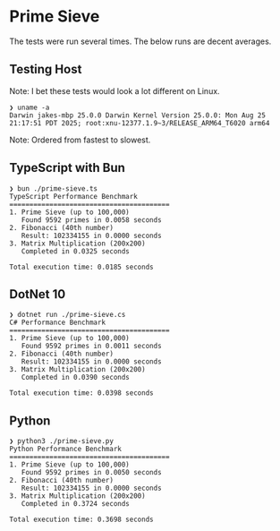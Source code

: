 # Prime Sieve

The tests were run several times. The below runs are decent averages.

## Testing Host

Note: I bet these tests would look a lot different on Linux.

```
❯ uname -a      
Darwin jakes-mbp 25.0.0 Darwin Kernel Version 25.0.0: Mon Aug 25 21:17:51 PDT 2025; root:xnu-12377.1.9~3/RELEASE_ARM64_T6020 arm64
```

Note: Ordered from fastest to slowest.

## TypeScript with Bun

```
❯ bun ./prime-sieve.ts
TypeScript Performance Benchmark
========================================
1. Prime Sieve (up to 100,000)
   Found 9592 primes in 0.0058 seconds
2. Fibonacci (40th number)
   Result: 102334155 in 0.0000 seconds
3. Matrix Multiplication (200x200)
   Completed in 0.0325 seconds

Total execution time: 0.0185 seconds
```

## DotNet 10
```
❯ dotnet run ./prime-sieve.cs
C# Performance Benchmark
========================================
1. Prime Sieve (up to 100,000)
   Found 9592 primes in 0.0011 seconds
2. Fibonacci (40th number)
   Result: 102334155 in 0.0000 seconds
3. Matrix Multiplication (200x200)
   Completed in 0.0390 seconds

Total execution time: 0.0398 seconds
```                                                                                                               

## Python

```
❯ python3 ./prime-sieve.py
Python Performance Benchmark
========================================
1. Prime Sieve (up to 100,000)
   Found 9592 primes in 0.0050 seconds
2. Fibonacci (40th number)
   Result: 102334155 in 0.0000 seconds
3. Matrix Multiplication (200x200)
   Completed in 0.3724 seconds

Total execution time: 0.3698 seconds
```